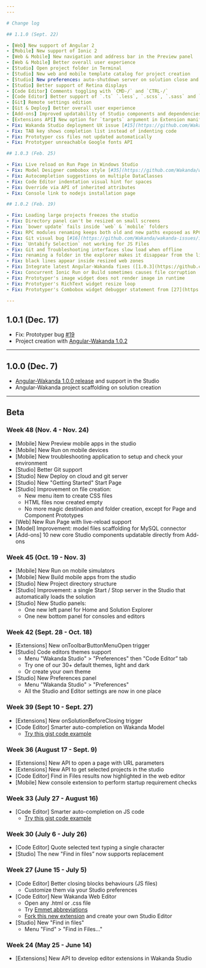 ```yaml
---
---

# Change log

## 1.1.0 (Sept. 22)

- [Web] New support of Angular 2
- [Mobile] New support of Ionic 2
- [Web & Mobile] New navigation and address bar in the Preview panel
- [Web & Mobile] Better overall user experience
- [Studio] Open project folder in Terminal
- [Studio] New web and mobile template catalog for project creation
- [Studio] New preferences: auto-shutdown server on solution close and auto-reload modified files
- [Studio] Better support of Retina displays
- [Code Editor] Comments toggling with `CMD-/` and `CTRL-/`
- [Code Editor] Better support of `.ts` `.less`, `.scss`, `.sass` and `.md` files
- [Git] Remote settings edition
- [Git & Deploy] Better overall user experience
- [Add-ons] Improved updatability of Studio components and dependencies mechanism
- [Extensions API] New option for `targets` argument in Extension manifest to handle files based on their extension
- Fix: Wakanda Studio deployment UX issue [#15](https://github.com/Wakanda/wakanda-issues/issues/15)
- Fix: TAB key shows completion list instead of indenting code
- Fix: Prototyper css files not updated automatically
- Fix: Prototyper unreachable Google fonts API

## 1.0.3 (Feb. 25)

- Fix: Live reload on Run Page in Windows Studio
- Fix: Model Designer combobox style [#35](https://github.com/Wakanda/wakanda-issues/issues/35)
- Fix: Autocompletion suggestions on multiple DataClasses
- Fix: Code Editor indentation visual hint for spaces
- Fix: Override via API of inherited attributes
- Fix: Console link to nodejs installation page

## 1.0.2 (Feb. 19)

- Fix: Loading large projects freezes the studio
- Fix: Directory panel can't be resized on small screens
- Fix: `bower update` fails inside `web` & `mobile` folders
- Fix: RPC modules renaming keeps both old and new paths exposed as RPC
- Fix: Git visual bug [#16](https://github.com/Wakanda/wakanda-issues/issues/16)
- Fix: `Untabify Selection` not working for JS Files
- Fix: Git and Troubleshooting interfaces slow load when offline
- Fix: renaming a folder in the explorer makes it disappear from the list
- Fix: black lines appear inside resized web zones
- Fix: Integrate latest Angular-Wakanda fixes ([1.0.3](https://github.com/Wakanda/angular-wakanda/releases/tag/v1.0.3))
- Fix: Concurrent Ionic Run or Build sometimes causes file corruption
- Fix: Prototyper's image widget does not render image in runtime
- Fix: Prototyper's RichText widget resize loop
- Fix: Prototyper's Combobox widget debugger statement from [27](https://github.com/Wakanda/wakanda-issues/issues/27)

---
```


## 1.0.1 (Dec. 17)

- Fix: Prototyper bug [#19](https://github.com/Wakanda/wakanda-issues/issues/19)
- Project creation with [Angular-Wakanda 1.0.2](http://wakanda.github.io/angular-wakanda)

---

## 1.0.0 (Dec. 7)

- [Angular-Wakanda 1.0.0 release](http://wakanda.github.io/angular-wakanda) and support in the Studio
- Angular-Wakanda project scaffolding on solution creation

---

## Beta

### Week 48 (Nov. 4 - Nov. 24)

- [Mobile] New Preview mobile apps in the studio
- [Mobile] New Run on mobile devices
- [Mobile] New troubleshooting application to setup and check your environment
- [Studio] Better Git support
- [Studio] New Deploy on cloud and git server
- [Studio] New "Getting Started" Start Page
- [Studio] Improvement on file creation:
  - New menu item to create CSS files
  - HTML files now created empty
  - No more magic destination and folder creation, except for Page and Component Prototypes
- [Web] New Run Page with live-reload support
- [Model] Improvement: model files scaffolding for MySQL connector
- [Add-ons] 10 new core Studio components updatable directly from Add-ons

### Week 45 (Oct. 19 - Nov. 3)

- [Mobile] New Run on mobile simulators
- [Mobile] New Build mobile apps from the studio
- [Studio] New Project directory structure
- [Studio] Improvement: a single Start / Stop server in the Studio that automatically loads the solution
- [Studio] New Studio panels:
  - One new left panel for Home and Solution Explorer
  - One new bottom panel for consoles and editors

### Week 42 (Sept. 28 - Oct. 18)

- [Extensions] New onToolbarButtonMenuOpen trigger
- [Studio] Code editors themes support
  - Menu "Wakanda Studio" > "Preferences" then "Code Editor” tab
  - Try one of our 30+ default themes, light and dark
  - Or create your own theme
- [Studio] New Preferences panel
  - Menu "Wakanda Studio" > "Preferences"
  - All the Studio and Editor settings are now in one place

### Week 39 (Sept 10 - Sept. 27)

- [Extensions] New onSolutionBeforeClosing trigger
- [Code Editor] Smarter auto-completion on Wakanda Model
  - [Try this gist code example](https://gist.github.com/cedricss/e41f60fdcf6ca5c31ea0)

### Week 36 (August 17 - Sept. 9)

- [Extensions] New API to open a page with URL parameters
- [Extensions] New API to get selected projects in the studio
- [Code Editor] Find in Files results now highlighted in the web editor
- [Mobile] New console extension to perform startup requirement checks

### Week 33 (July 27 - August 16)

- [Code Editor] Smarter auto-completion on JS code
  - [Try this gist code example](https://gist.github.com/cedricss/e41f60fdcf6ca5c31ea0)

### Week 30 (July 6 - July 26)

- [Code Editor] Quote selected text typing a single character
- [Studio] The new "Find in files” now supports replacement

### Week 27 (June 15 - July 5)

- [Code Editor] Better closing blocks behaviours (JS files)
  - Customize them via your Studio preferences
- [Code Editor] New Wakanda Web Editor
  - Open any .html or .css file
  - Try [Emmet abbreviations](http://emmet.io/)
  - [Fork this new extension](https://github.com/Wakanda/wakanda-extension-web-editor) and create your own Studio Editor
- [Studio] New "Find in files"
  - Menu "Find" > "Find in Files…"

### Week 24 (May 25 - June 14)

- [Extensions] New API to develop editor extensions in Wakanda Studio
